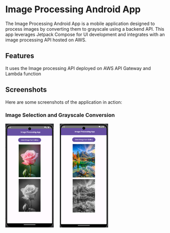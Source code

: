 # Image Processing Android App
 
The Image Processing Android App is a mobile application designed to process images by converting them to grayscale using a backend API. This app leverages Jetpack Compose for UI development and integrates with an image processing API hosted on AWS.

## Features

It uses the Image processing API deployed on AWS API Gateway and Lambda function

## Screenshots

Here are some screenshots of the application in action:

### Image Selection and Grayscale Conversion

<div>
  <img src="images/1.jpg" alt="Image Selection" width="30%" style="display:inline; margin-right:15px;">
  <img src="images/2.jpg" alt="Grayscale Conversion" width="30%" style="display:inline;">
</div>
